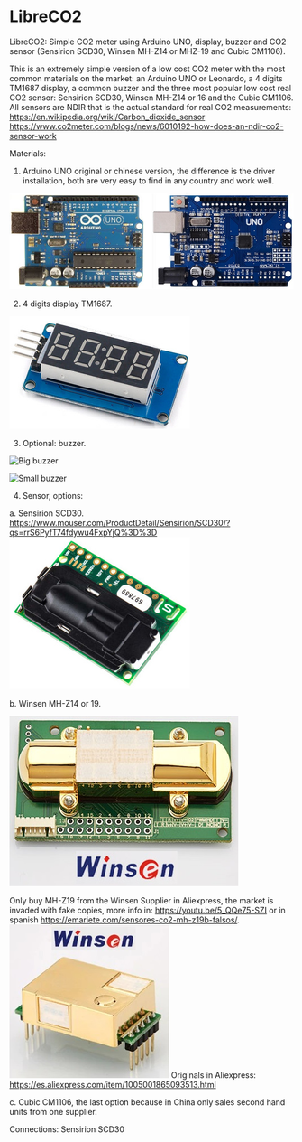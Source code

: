 # LibreCO2
LibreCO2: Simple CO2 meter using Arduino UNO, display, buzzer and CO2 sensor (Sensirion SCD30, Winsen MH-Z14 or MHZ-19 and Cubic CM1106).

  This is an extremely simple version of a low cost CO2 meter with the most common materials on the market: an Arduino UNO or Leonardo, a 4 digits TM1687 display, a common buzzer and the three most popular low cost real CO2 sensor: Sensirion SCD30, Winsen MH-Z14 or 16 and the Cubic CM1106.
All sensors are NDIR that is the actual standard for real CO2 measurements:
https://en.wikipedia.org/wiki/Carbon_dioxide_sensor
https://www.co2meter.com/blogs/news/6010192-how-does-an-ndir-co2-sensor-work

Materials:

1. Arduino UNO original or chinese version, the difference is the driver installation, both are very easy to find in any country and work well.

![Arduino original & clone](https://github.com/danielbernalb/LibreCO2/blob/main/images/arduino-uno-original-clone.jpg)

2. 4 digits display TM1687.

![4 digits display TM1687](https://github.com/danielbernalb/LibreCO2/blob/main/images/Display-TM1687.jpg)

3. Optional: buzzer.

![Big buzzer](https://github.com/danielbernalb/LibreCO2/blob/main/images/big-buzzer.jpg)

![Small buzzer](https://github.com/danielbernalb/LibreCO2/blob/main/images/small-buzzer.jpg)

4. Sensor, options:

a. Sensirion SCD30. 
https://www.mouser.com/ProductDetail/Sensirion/SCD30/?qs=rrS6PyfT74fdywu4FxpYjQ%3D%3D
![SCD30 Sensirion](https://github.com/danielbernalb/LibreCO2/blob/main/images/Sensirion%20SCD30.jpg)

b. Winsen MH-Z14 or 19. 

![Winsen MH-Z14a](https://github.com/danielbernalb/LibreCO2/blob/main/images/MH-Z14A.jpg)

Only buy MH-Z19 from the Winsen Supplier in Aliexpress, the market is invaded with fake copies, more info in: https://youtu.be/5_QQe75-SZI or in spanish https://emariete.com/sensores-co2-mh-z19b-falsos/.
![Original Winsen MH-Z19b](https://github.com/danielbernalb/LibreCO2/blob/main/images/MH-Z19B.jpg)
Originals in Aliexpress:
https://es.aliexpress.com/item/1005001865093513.html

c. Cubic CM1106, the last option because in China only sales second hand units from one supplier.


Connections:
Sensirion SCD30
	
